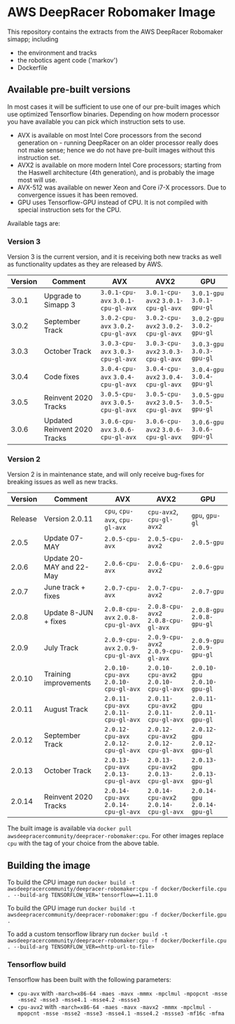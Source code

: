 # AWS DeepRacer Robomaker Image
This repository contains the extracts from the AWS DeepRacer Robomaker simapp; including
* the environment and tracks
* the robotics agent code ('markov')
* Dockerfile

## Available pre-built versions

In most cases it will be sufficient to use one of our pre-built images which use optimized Tensorflow binaries. Depending on how modern processor you have available you can pick which instruction sets to use.
* AVX is available on most Intel Core processors from the second generation on - running DeepRacer on an older processor really does not make sense; hence we do not have pre-built images without this instruction set.
* AVX2 is available on more modern Intel Core processors; starting from the Haswell architecture (4th generation), and is probably the image most will use.
* AVX-512 was available on newer Xeon and Core i7-X processors. Due to convergence issues it has been removed.
* GPU uses Tensorflow-GPU instead of CPU. It is not compiled with special instruction sets for the CPU.

Available tags are:

### Version 3

Version 3 is the current version, and it is receiving both new tracks as well as functionality updates as they are released by AWS.

| Version  | Comment         | AVX      | AVX2     | GPU      |
| -------- | -------------- | -------- | -------- | -------- | 
| 3.0.1   | Upgrade to Simapp 3  |  `3.0.1-cpu-avx` `3.0.1-cpu-gl-avx`  | `3.0.1-cpu-avx2` `3.0.1-cpu-gl-avx` | `3.0.1-gpu` `3.0.1-gpu-gl` |
| 3.0.2   | September Track  |  `3.0.2-cpu-avx` `3.0.2-cpu-gl-avx`  | `3.0.2-cpu-avx2` `3.0.2-cpu-gl-avx` | `3.0.2-gpu` `3.0.2-gpu-gl` |
| 3.0.3   | October Track  |  `3.0.3-cpu-avx` `3.0.3-cpu-gl-avx`  | `3.0.3-cpu-avx2` `3.0.3-cpu-gl-avx` | `3.0.3-gpu` `3.0.3-gpu-gl` |
| 3.0.4   | Code fixes  |  `3.0.4-cpu-avx` `3.0.4-cpu-gl-avx`  | `3.0.4-cpu-avx2` `3.0.4-cpu-gl-avx` | `3.0.4-gpu` `3.0.4-gpu-gl` |
| 3.0.5   | Reinvent 2020 Tracks  |  `3.0.5-cpu-avx` `3.0.5-cpu-gl-avx`  | `3.0.5-cpu-avx2` `3.0.5-cpu-gl-avx` | `3.0.5-gpu` `3.0.5-gpu-gl` |
| 3.0.6   | Updated Reinvent 2020 Tracks  |  `3.0.6-cpu-avx` `3.0.6-cpu-gl-avx`  | `3.0.6-cpu-avx2` `3.0.6-cpu-gl-avx` | `3.0.6-gpu` `3.0.6-gpu-gl` |

### Version 2

Version 2 is in maintenance state, and will only receive bug-fixes for breaking issues as well as new tracks.

| Version  | Comment         | AVX      | AVX2     | GPU      |
| -------- | -------------- | -------- | -------- | -------- | 
| Release  | Version 2.0.11  | `cpu`, `cpu-avx`, `cpu-gl-avx` | `cpu-avx2`, `cpu-gl-avx2`  | `gpu`, `gpu-gl` | 
| 2.0.5    | Update 07-MAY  |  `2.0.5-cpu-avx`  | `2.0.5-cpu-avx2` |  `2.0.5-gpu` |
| 2.0.6    | Update 20-MAY and 22-May  |  `2.0.6-cpu-avx`  | `2.0.6-cpu-avx2` | `2.0.6-gpu` |
| 2.0.7    | June track + fixes  |  `2.0.7-cpu-avx`  | `2.0.7-cpu-avx2` | `2.0.7-gpu` |
| 2.0.8    | Update 8-JUN + fixes  |  `2.0.8-cpu-avx` `2.0.8-cpu-gl-avx`  | `2.0.8-cpu-avx2` `2.0.8-cpu-gl-avx` | `2.0.8-gpu` `2.0.8-gpu-gl` |
| 2.0.9    | July Track  |  `2.0.9-cpu-avx` `2.0.9-cpu-gl-avx`  | `2.0.9-cpu-avx2` `2.0.9-cpu-gl-avx` | `2.0.9-gpu` `2.0.9-gpu-gl` |
| 2.0.10   | Training improvements  |  `2.0.10-cpu-avx` `2.0.10-cpu-gl-avx`  | `2.0.10-cpu-avx2` `2.0.10-cpu-gl-avx` | `2.0.10-gpu` `2.0.10-gpu-gl` |
| 2.0.11   | August Track  |  `2.0.11-cpu-avx` `2.0.11-cpu-gl-avx`  | `2.0.11-cpu-avx2` `2.0.11-cpu-gl-avx` | `2.0.11-gpu` `2.0.11-gpu-gl` |
| 2.0.12   | September Track  |  `2.0.12-cpu-avx` `2.0.12-cpu-gl-avx`  | `2.0.12-cpu-avx2` `2.0.12-cpu-gl-avx` | `2.0.12-gpu` `2.0.12-gpu-gl` |
| 2.0.13   | October Track  |  `2.0.13-cpu-avx` `2.0.13-cpu-gl-avx`  | `2.0.13-cpu-avx2` `2.0.13-cpu-gl-avx` | `2.0.13-gpu` `2.0.13-gpu-gl` |
| 2.0.14   | Reinvent 2020 Tracks   |  `2.0.14-cpu-avx` `2.0.14-cpu-gl-avx`  | `2.0.14-cpu-avx2` `2.0.14-cpu-gl-avx` | `2.0.14-gpu` `2.0.14-gpu-gl` |

The built image is available via `docker pull awsdeepracercommunity/deepracer-robomaker:cpu`. For other images replace `cpu` with the tag of your choice from the above table.

## Building the image

To build the CPU image run `docker build -t awsdeepracercommunity/deepracer-robomaker:cpu -f docker/Dockerfile.cpu . --build-arg TENSORFLOW_VER='tensorflow==1.11.0`

To build the GPU image run `docker build -t awsdeepracercommunity/deepracer-robomaker:gpu -f docker/Dockerfile.gpu . `

To add a custom tensorflow library run `docker build -t awsdeepracercommunity/deepracer-robomaker:cpu -f docker/Dockerfile.cpu . --build-arg TENSORFLOW_VER=<http-url-to-file>`

### Tensorflow build

Tensorflow has been built with the following parameters:
* `cpu-avx` with `-march=x86-64 -maes -mavx -mmmx -mpclmul -mpopcnt -msse -msse2 -msse3 -msse4.1 -msse4.2 -mssse3`
* `cpu-avx2` with `-march=x86-64 -maes -mavx -mavx2 -mmmx -mpclmul -mpopcnt -msse -msse2 -msse3 -msse4.1 -msse4.2 -mssse3 -mf16c -mfma`
